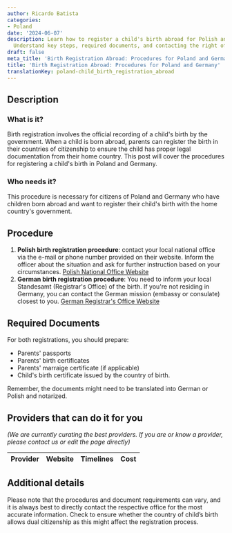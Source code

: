 ```yaml
---
author: Ricardo Batista
categories:
- Poland
date: '2024-06-07'
description: Learn how to register a child's birth abroad for Polish and German citizens.
  Understand key steps, required documents, and contacting the right offices.
draft: false
meta_title: 'Birth Registration Abroad: Procedures for Poland and Germany'
title: 'Birth Registration Abroad: Procedures for Poland and Germany'
translationKey: poland-child_birth_registration_abroad
---
```





## Description
### What is it?
Birth registration involves the official recording of a child's birth by the government. When a child is born abroad, parents can register the birth in their countries of citizenship to ensure the child has proper legal documentation from their home country. This post will cover the procedures for registering a child's birth in Poland and Germany.

### Who needs it?
This procedure is necessary for citizens of Poland and Germany who have children born abroad and want to register their child's birth with the home country's government.

## Procedure
1. **Polish birth registration procedure**: contact your local national office via the e-mail or phone number provided on their website. Inform the officer about the situation and ask for further instruction based on your circumstances. [Polish National Office Website](https://obywatel.gov.pl/)
2. **German birth registration procedure**: You need to inform your local Standesamt (Registrar's Office) of the birth. If you're not residing in Germany, you can contact the German mission (embassy or consulate) closest to you.  [German Registrar's Office Website](http://www.standesamt.com)

## Required Documents
For both registrations, you should prepare:
- Parents' passports
- Parents' birth certificates
- Parents' marraige certificate (if applicable)
- Child's birth certificate issued by the country of birth. 

Remember, the documents might need to be translated into German or Polish and notarized.

## Providers that can do it for you

_(We are currently curating the best providers. If you are or know a provider, please contact us or edit the page directly)_

| Provider        |     Website     |     Timelines    |       Cost      |
| --------------- | --------------- |  :-------------: | :-------------: |

## Additional details
Please note that the procedures and document requirements can vary, and it is always best to directly contact the respective office for the most accurate information.
Check to ensure whether the country of child’s birth allows dual citizenship as this might affect the registration process.